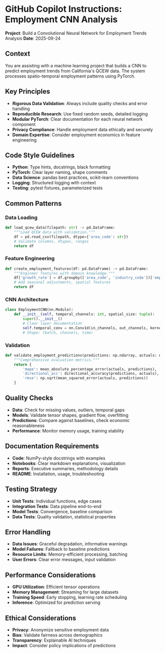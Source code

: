 # GitHub Copilot Instructions: Employment CNN Analysis

**Project**: Build a Convolutional Neural Network for Employment Trends Analysis
**Date**: 2025-09-24

## Context
You are assisting with a machine learning project that builds a CNN to predict employment trends from California's QCEW data. The system processes spatio-temporal employment patterns using PyTorch.

## Key Principles
- **Rigorous Data Validation**: Always include quality checks and error handling
- **Reproducible Research**: Use fixed random seeds, detailed logging
- **Modular PyTorch**: Clear documentation for each neural network component
- **Privacy Compliance**: Handle employment data ethically and securely
- **Domain Expertise**: Consider employment economics in feature engineering

## Code Style Guidelines
- **Python**: Type hints, docstrings, black formatting
- **PyTorch**: Clear layer naming, shape comments
- **Data Science**: pandas best practices, scikit-learn conventions
- **Logging**: Structured logging with context
- **Testing**: pytest fixtures, parameterized tests

## Common Patterns

### Data Loading
```python
def load_qcew_data(filepath: str) -> pd.DataFrame:
    """Load QCEW data with validation."""
    df = pd.read_csv(filepath, dtype={'area_code': str})
    # Validate columns, dtypes, ranges
    return df
```

### Feature Engineering
```python
def create_employment_features(df: pd.DataFrame) -> pd.DataFrame:
    """Engineer features with domain knowledge."""
    df['growth_rate'] = df.groupby(['area_code', 'industry_code'])['employment'].pct_change()
    # Add seasonal adjustments, spatial features
    return df
```

### CNN Architecture
```python
class EmploymentCNN(nn.Module):
    def __init__(self, temporal_channels: int, spatial_size: tuple):
        super().__init__()
        # Clear layer documentation
        self.temporal_conv = nn.Conv1d(in_channels, out_channels, kernel_size=3)
        # Shape: (batch, channels, time)
```

### Validation
```python
def validate_employment_predictions(predictions: np.ndarray, actuals: np.ndarray) -> dict:
    """Comprehensive evaluation metrics."""
    return {
        'mape': mean_absolute_percentage_error(actuals, predictions),
        'directional_acc': directional_accuracy(predictions, actuals),
        'rmse': np.sqrt(mean_squared_error(actuals, predictions))
    }
```

## Quality Checks
- **Data**: Check for missing values, outliers, temporal gaps
- **Models**: Validate tensor shapes, gradient flow, overfitting
- **Predictions**: Compare against baselines, check economic reasonableness
- **Performance**: Monitor memory usage, training stability

## Documentation Requirements
- **Code**: NumPy-style docstrings with examples
- **Notebooks**: Clear markdown explanations, visualization
- **Reports**: Executive summaries, methodology details
- **README**: Installation, usage, troubleshooting

## Testing Strategy
- **Unit Tests**: Individual functions, edge cases
- **Integration Tests**: Data pipeline end-to-end
- **Model Tests**: Convergence, baseline comparison
- **Data Tests**: Quality validation, statistical properties

## Error Handling
- **Data Issues**: Graceful degradation, informative warnings
- **Model Failures**: Fallback to baseline predictions
- **Resource Limits**: Memory-efficient processing, batching
- **User Errors**: Clear error messages, input validation

## Performance Considerations
- **GPU Utilization**: Efficient tensor operations
- **Memory Management**: Streaming for large datasets
- **Training Speed**: Early stopping, learning rate scheduling
- **Inference**: Optimized for prediction serving

## Ethical Considerations
- **Privacy**: Anonymize sensitive employment data
- **Bias**: Validate fairness across demographics
- **Transparency**: Explainable AI techniques
- **Impact**: Consider policy implications of predictions